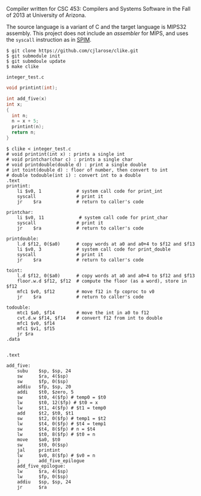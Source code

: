 Compiler written for CSC 453: Compilers and Systems Software in the Fall of 2013 at University of Arizona.

The source language is a variant of C and the target language is MIPS32 assembly. This project does not include an *assembler* for MIPS, and uses the `syscall` instruction as in [SPIM][1].

[1]: http://spimsimulator.sourceforge.net/

```
$ git clone https://github.com/cjlarose/clike.git
$ git submodule init
$ git submdoule update
$ make clike
```

`integer_test.c`

```c
void printint(int);

int add_five(x)
int x;
{
  int n;
  n = x + 5;
  printint(n);
  return n;
}
```

```gas
$ clike < integer_test.c
# void printint(int x) : prints a single int
# void printchar(char c) : prints a single char
# void printdouble(double d) : print a single double
# int toint(double d) : floor of number, then convert to int
# double todouble(int i) : convert int to a double
.text
printint:
    li $v0, 1             # system call code for print_int
    syscall               # print it
    jr    $ra             # return to caller's code

printchar:
    li $v0, 11             # system call code for print_char
    syscall               # print it
    jr    $ra             # return to caller's code

printdouble:
    l.d $f12, 0($a0)      # copy words at a0 and a0+4 to $f12 and $f13
    li $v0, 3             # system call code for print_double
    syscall               # print it
    jr    $ra             # return to caller's code

toint:
    l.d $f12, 0($a0)      # copy words at a0 and a0+4 to $f12 and $f13
    floor.w.d $f12, $f12  # compute the floor (as a word), store in $f12
    mfc1 $v0, $f12        # move f12 in fp coproc to v0
    jr    $ra             # return to caller's code

todouble:
    mtc1 $a0, $f14        # move the int in a0 to f12
    cvt.d.w $f14, $f14    # convert f12 from int to double
    mfc1 $v0, $f14
    mfc1 $v1, $f15
    jr $ra
.data


.text

add_five:
    subu    $sp, $sp, 24
    sw      $ra, 4($sp)
    sw      $fp, 0($sp)
    addiu   $fp, $sp, 20
    addi    $t0, $zero, 5
    sw      $t0, 4($fp) # temp0 = $t0
    lw      $t0, 12($fp) # $t0 = x
    lw      $t1, 4($fp) # $t1 = temp0
    add     $t2, $t0, $t1
    sw      $t2, 0($fp) # temp1 = $t2
    lw      $t4, 0($fp) # $t4 = temp1
    sw      $t4, 8($fp) # n = $t4
    lw      $t0, 8($fp) # $t0 = n
    move    $a0, $t0
    sw      $t0, 0($sp)
    jal     printint
    lw      $v0, 8($fp) # $v0 = n
    j       add_five_epilogue
    add_five_epilogue:
    lw      $ra, 4($sp)
    lw      $fp, 0($sp)
    addiu   $sp, $sp, 24
    jr      $ra
```
